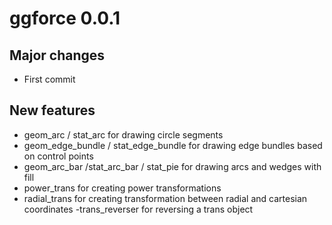 # ggforce 0.0.1

## Major changes
- First commit

## New features
- geom_arc / stat_arc for drawing circle segments
- geom_edge_bundle / stat_edge_bundle for drawing edge bundles based on control
points
- geom_arc_bar /stat_arc_bar / stat_pie for drawing arcs and wedges with fill
- power_trans for creating power transformations
- radial_trans for creating transformation between radial and cartesian 
coordinates
-trans_reverser for reversing a trans object
